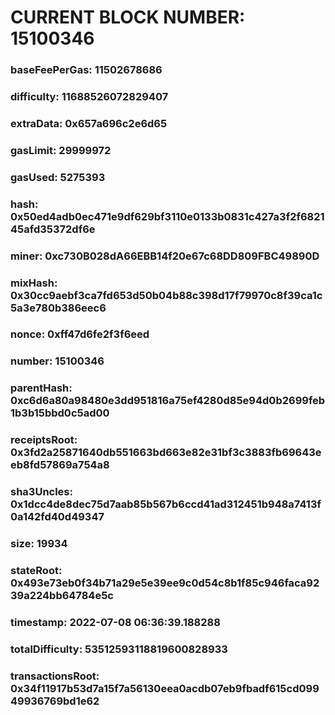 # CURRENT BLOCK NUMBER: 15100346

### baseFeePerGas: 11502678686
### difficulty: 11688526072829407
### extraData: 0x657a696c2e6d65
### gasLimit: 29999972
### gasUsed: 5275393
### hash: 0x50ed4adb0ec471e9df629bf3110e0133b0831c427a3f2f682145afd35372df6e
### miner: 0xc730B028dA66EBB14f20e67c68DD809FBC49890D
### mixHash: 0x30cc9aebf3ca7fd653d50b04b88c398d17f79970c8f39ca1c5a3e780b386eec6
### nonce: 0xff47d6fe2f3f6eed
### number: 15100346
### parentHash: 0xc6d6a80a98480e3dd951816a75ef4280d85e94d0b2699feb1b3b15bbd0c5ad00
### receiptsRoot: 0x3fd2a25871640db551663bd663e82e31bf3c3883fb69643eeb8fd57869a754a8
### sha3Uncles: 0x1dcc4de8dec75d7aab85b567b6ccd41ad312451b948a7413f0a142fd40d49347
### size: 19934
### stateRoot: 0x493e73eb0f34b71a29e5e39ee9c0d54c8b1f85c946faca9239a224bb64784e5c
### timestamp: 2022-07-08 06:36:39.188288
### totalDifficulty: 53512593118819600828933
### transactionsRoot: 0x34f11917b53d7a15f7a56130eea0acdb07eb9fbadf615cd09949936769bd1e62
